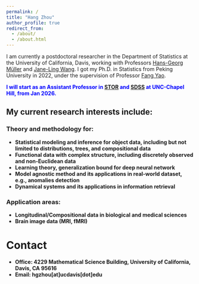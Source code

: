 ```yaml
---
permalink: /
title: "Hang Zhou"
author_profile: true
redirect_from: 
  - /about/
  - /about.html
---
```




I am currently a postdoctoral researcher in the Department of Statistics at the University of California, Davis, working with Professors [Hans-Georg Müller](https://anson.ucdavis.edu/~mueller/) and [Jane-Ling Wang](https://anson.ucdavis.edu/~wang/). I got my Ph.D. in Statistics from Peking University in 2022, under the supervision of Professor [Fang Yao](https://www.math.pku.edu.cn/teachers/yaof/Homepage.html).

<span style="color:blue"><strong>I will start as an Assistant Professor in [STOR](https://stor.unc.edu) and [SDSS](https://datascience.unc.edu) at  UNC-Chapel Hill, from Jan 2026. 


## My current research interests include:

### Theory and methodology for:
- Statistical modeling and inference for object data, including but not limited to distributions, trees, and compositional data
- Functional data with complex structure, including discretely observed and non-Euclidean data
- Learning theory, generalization bound for deep neural network
- Model agnostic method and its applications in real-world dataset, e.g., anomalies detection
- Dynamical systems and its applications in information retrieval

### Application areas:
- Longitudinal/Compositional data in biological and medical sciences
- Brain image data (MRI, fMRI)



# Contact

- Office: 4229 Mathematical Science Building, University of California, Davis, CA 95616
- Email: hgzhou\[at\]ucdavis\[dot\]edu



